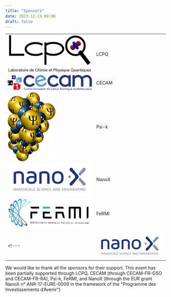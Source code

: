 ```yaml
---
title: "Sponsors"
date: 2023-12-19 09:00
draft: false
---
```


|                                                                               |       |
| ----------------------------------------------------------------------------- | ----- |
| <img width="300" style="vertical-align: middle;" src="/img/LCPQ.png" />       | LCPQ  |
| <img width="400" style="vertical-align: middle;" src="/img/cecam.png" />      | CECAM |
| <img width="150" style="vertical-align: middle;" src="/img/psik.png" />       | Psi-k |
| <img width="300" style="vertical-align: middle;" src="/img/NanoX.jpg" />      | NanoX |
| <img width="300" style="vertical-align: middle;" src="/img/logo-FERMI.png" /> | FeRMI |
|                                                                               |       |
<!--- | <img width="300" style="vertical-align: middle;" src="/img/NanoX.jpg" /> | NanoX | -->

We would like to thank all the sponsors for their support.
This event has been partially supported through LCPQ, CECAM (through CECAM-FR-GSO and CECAM-FR-RA), Psi-k, FeRMI, and 
NanoX (through the EUR grant NanoX n° ANR-17-EURE-0009 in the framework of the "Programme des Investissements d’Avenir")

